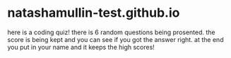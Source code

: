 # natashamullin-test.github.io

here is a coding quiz!
there is 6 random questions being prosented.
the score is being kept and you can see if you got the answer right.
at the end you put in your name and it keeps the high scores!
